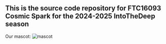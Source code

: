 ## This is the source code repository for FTC16093 Cosmic Spark for the 2024-2025 IntoTheDeep season
Our mascot:
![mascot](https://github.com/user-attachments/assets/5c3ccee3-6e8b-4be1-927e-534ed23227f3)
